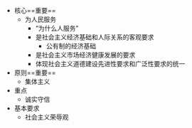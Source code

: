 - 核心==重要==
	- 为人民服务
		- “为什么人服务”
		- 是社会主义经济基础和人际关系的客观要求
			- 公有制的经济基础
		- 是社会主义市场经济健康发展的要求
		- 体现社会主义道德建设先进性要求和广泛性要求的统一
- 原则==重要==
	- 集体主义
- 重点
	- 诚实守信
- 基本要求
	- 社会主义荣辱观